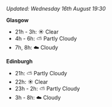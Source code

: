 *Updated: Wednesday 16th August 19:30*

**Glasgow**

* 21h - 3h: :sunny: Clear
* 4h - 6h: :partly_sunny: Partly Cloudy
* 7h, 8h: :cloud: Cloudy

**Edinburgh**

* 21h: :partly_sunny: Partly Cloudy
* 22h: :sunny: Clear
* 23h - 2h: :partly_sunny: Partly Cloudy
* 3h - 8h: :cloud: Cloudy
